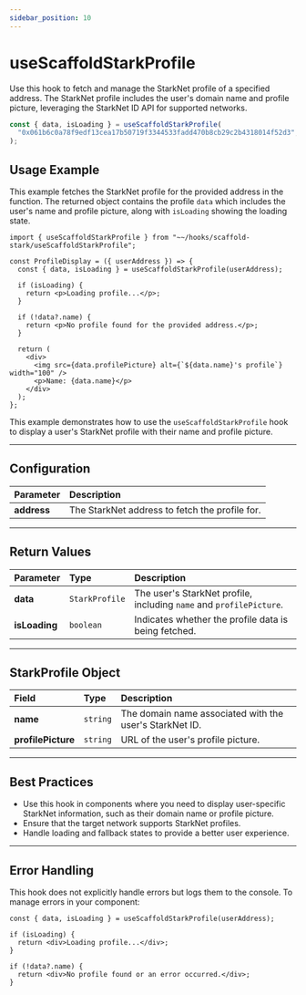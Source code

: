 ```yaml
---
sidebar_position: 10
---
```


# useScaffoldStarkProfile

Use this hook to fetch and manage the StarkNet profile of a specified address. The StarkNet profile includes the user's domain name and profile picture, leveraging the StarkNet ID API for supported networks.

```ts
const { data, isLoading } = useScaffoldStarkProfile(
  "0x061b6c0a78f9edf13cea17b50719f3344533fadd470b8cb29c2b4318014f52d3",
);
```

## Usage Example

This example fetches the StarkNet profile for the provided address in the function. The returned object contains the profile `data` which includes the user's name and profile picture, along with `isLoading` showing the loading state.

```tsx
import { useScaffoldStarkProfile } from "~~/hooks/scaffold-stark/useScaffoldStarkProfile";

const ProfileDisplay = ({ userAddress }) => {
  const { data, isLoading } = useScaffoldStarkProfile(userAddress);

  if (isLoading) {
    return <p>Loading profile...</p>;
  }

  if (!data?.name) {
    return <p>No profile found for the provided address.</p>;
  }

  return (
    <div>
      <img src={data.profilePicture} alt={`${data.name}'s profile`} width="100" />
      <p>Name: {data.name}</p>
    </div>
  );
};
```

This example demonstrates how to use the `useScaffoldStarkProfile` hook to display a user's StarkNet profile with their name and profile picture.

---

## Configuration

| Parameter   | Description                                    |
| :---------- | :--------------------------------------------- |
| **address** | The StarkNet address to fetch the profile for. |

---

## Return Values

| Parameter     | Type           | Description                                                         |
| :------------ | :------------- | :------------------------------------------------------------------ |
| **data**      | `StarkProfile` | The user's StarkNet profile, including `name` and `profilePicture`. |
| **isLoading** | `boolean`      | Indicates whether the profile data is being fetched.                |

---

## StarkProfile Object

| Field              | Type     | Description                                             |
| :----------------- | :------- | :------------------------------------------------------ |
| **name**           | `string` | The domain name associated with the user's StarkNet ID. |
| **profilePicture** | `string` | URL of the user's profile picture.                      |

---

## Best Practices

- Use this hook in components where you need to display user-specific StarkNet information, such as their domain name or profile picture.
- Ensure that the target network supports StarkNet profiles.
- Handle loading and fallback states to provide a better user experience.

---

## Error Handling

This hook does not explicitly handle errors but logs them to the console. To manage errors in your component:

```tsx
const { data, isLoading } = useScaffoldStarkProfile(userAddress);

if (isLoading) {
  return <div>Loading profile...</div>;
}

if (!data?.name) {
  return <div>No profile found or an error occurred.</div>;
}
```
